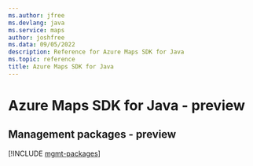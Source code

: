 ```yaml
---
ms.author: jfree
ms.devlang: java
ms.service: maps
author: joshfree
ms.data: 09/05/2022
description: Reference for Azure Maps SDK for Java
ms.topic: reference
title: Azure Maps SDK for Java
---
```

# Azure Maps SDK for Java - preview

## Management packages - preview
[!INCLUDE [mgmt-packages](maps-mgmt-index.md)]